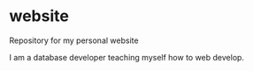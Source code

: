 # website
Repository for my personal website

I am a database developer teaching myself how to web develop. 
